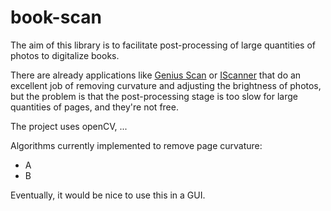 # book-scan
The aim of this library is to facilitate post-processing of large quantities of photos to digitalize books.

There are already applications like [Genius Scan](https://play.google.com/store/apps/details?id=com.thegrizzlylabs.geniusscan.free) or [IScanner](https://iscanner.com/) that do an excellent job of removing curvature and adjusting the brightness of photos, but the problem is that the post-processing stage is too slow for large quantities of pages, and they're not free.

The project uses openCV, ...

Algorithms currently implemented to remove page curvature:
- A
- B

Eventually, it would be nice to use this in a GUI.
